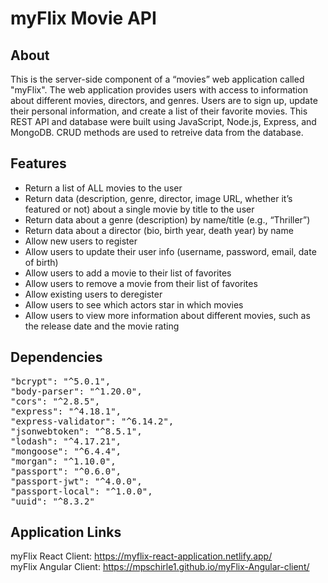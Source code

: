 # myFlix Movie API

## About

This is the server-side component of a “movies” web application called "myFlix". The web application provides users with access to information about different movies, directors, and genres. Users are to sign up, update their personal information, and create a list of their favorite movies. This REST API and database were built using JavaScript, Node.js, Express, and MongoDB. CRUD methods are used to retreive data from the database.

## Features

- Return a list of ALL movies to the user
- Return data (description, genre, director, image URL, whether it’s featured or not) about a
single movie by title to the user
- Return data about a genre (description) by name/title (e.g., “Thriller”)
- Return data about a director (bio, birth year, death year) by name
- Allow new users to register
- Allow users to update their user info (username, password, email, date of birth)
- Allow users to add a movie to their list of favorites
- Allow users to remove a movie from their list of favorites
- Allow existing users to deregister
- Allow users to see which actors star in which movies
- Allow users to view more information about different movies, such as the release date and
the movie rating

## Dependencies

<pre>
"bcrypt": "^5.0.1",
"body-parser": "^1.20.0",
"cors": "^2.8.5",
"express": "^4.18.1",
"express-validator": "^6.14.2",
"jsonwebtoken": "^8.5.1",
"lodash": "^4.17.21",
"mongoose": "^6.4.4",
"morgan": "^1.10.0",
"passport": "^0.6.0",
"passport-jwt": "^4.0.0",
"passport-local": "^1.0.0",
"uuid": "^8.3.2"
</pre>

## Application Links

myFlix React Client: https://myflix-react-application.netlify.app/ <br>
myFlix Angular Client: https://mpschirle1.github.io/myFlix-Angular-client/
